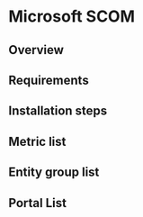 # Microsoft SCOM
## Overview
## Requirements
## Installation steps
## Metric list
## Entity group list
## Portal List
